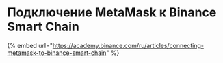 # Подключение MetaMask к Binance Smart Chain

{% embed url="https://academy.binance.com/ru/articles/connecting-metamask-to-binance-smart-chain" %}





